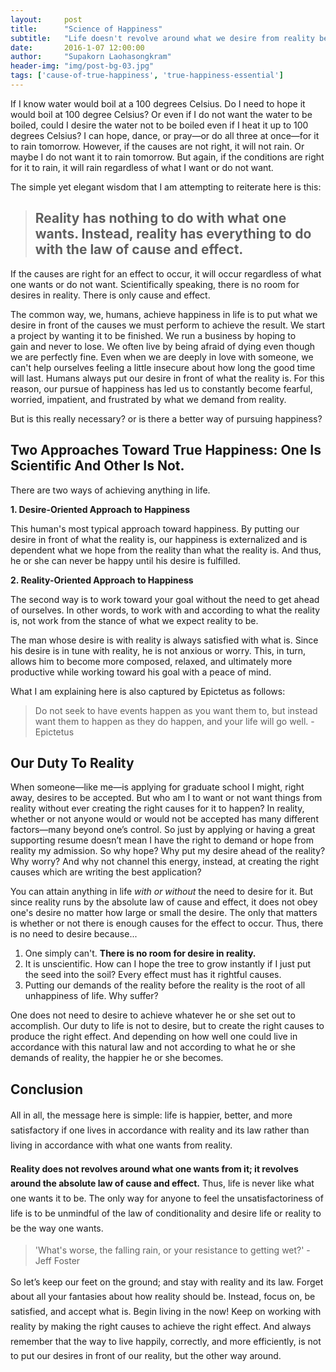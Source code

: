 ```yaml
---
layout:     post
title:      "Science of Happiness"
subtitle:   "Life doesn't revolve around what we desire from reality because reality revolves around the absolute law of cause and effect."
date:       2016-1-07 12:00:00
author:     "Supakorn Laohasongkram"
header-img: "img/post-bg-03.jpg"
tags: ['cause-of-true-happiness', 'true-happiness-essential']
---
```


If I know water would boil at a 100 degrees Celsius. Do I need to hope it would boil at 100 degree Celsius? Or even if I do not want the water to be boiled, could I desire the water not to be boiled even if I heat it up to 100 degrees Celsius? I can hope, dance, or pray—or do all three at once—for it to rain tomorrow. However, if the causes are not right, it will not rain. Or maybe I do not want it to rain tomorrow. But again, if the conditions are right for it to rain, it will rain regardless of what I want or do not want.

The simple yet elegant wisdom that I am attempting to reiterate here is this:
<blockquote>
<h2>Reality has nothing to do with what one wants. Instead, reality has everything to do with the law of cause and effect.</h2>
</blockquote>
If the causes are right for an effect to occur, it will occur regardless of what one wants or do not want. Scientifically speaking, there is no room for desires in reality. There is only cause and effect.

The common way, we, humans, achieve happiness in life is to put what we desire in front of the causes we must perform to achieve the result. We start a project by wanting it to be finished. We run a business by hoping to gain and never to lose. We often live by being afraid of dying even though we are perfectly fine. Even when we are deeply in love with someone, we can't help ourselves feeling a little insecure about how long the good time will last. Humans always put our desire in front of what the reality is. For this reason, our pursue of happiness has led us to constantly become fearful, worried, impatient, and frustrated by what we demand from reality.

But is this really necessary? or is there a better way of pursuing happiness?
<h2>Two Approaches Toward True Happiness: One Is Scientific And Other Is Not.</h2>
There are two ways of achieving anything in life.

<strong>1. Desire-Oriented Approach to Happiness</strong>

This human's most typical approach toward happiness. By putting our desire in front of what the reality is, our happiness is externalized and is dependent what we hope from the reality than what the reality is. And thus, he or she can never be happy until his desire is fulfilled.

<strong>2. Reality-Oriented Approach to Happiness</strong>

The second way is to work toward your goal without the need to get ahead of ourselves. In other words, to work with and according to what the reality is, not work from the stance of what we expect reality to be.

The man whose desire is with reality is always satisfied with what is. Since his desire is in tune with reality, he is not anxious or worry. This, in turn, allows him to become more composed, relaxed, and ultimately more productive while working toward his goal with a peace of mind.

What I am explaining here is also captured by Epictetus as follows:

<blockquote>Do not seek to have events happen as you want them to, but instead want them to happen as they do happen, and your life will go well.
-Epictetus</blockquote>
<h2>Our Duty To Reality</h2>
When someone—like me—is applying for graduate school I might, right away, desires to be accepted. But who am I to want or not want things from reality without ever creating the right causes for it to happen? In reality, whether or not anyone would or would not be accepted has many different factors—many beyond one’s control. So just by applying or having a great supporting resume doesn’t mean I have the right to demand or hope from reality my admission. So why hope? Why put my desire ahead of the reality? Why worry? And why not channel this energy, instead, at creating the right causes which are writing the best application?

You can attain anything in life <em>with or without</em> the need to desire for it. But since reality runs by the absolute law of cause and effect, it does not obey one's desire no matter how large or small the desire. The only that matters is whether or not there is enough causes for the effect to occur. Thus, there is no need to desire because...

<ol>
	<li>One simply can't. <strong>There is no room for desire in reality.</strong></li>
	<li>It is unscientific. How can I hope the tree to grow instantly if I just put the seed into the soil? Every effect must has it rightful causes.</li>
	<li>Putting our demands of the reality before the reality is the root of all unhappiness of life. Why suffer?</li>
</ol>

One does not need to desire to achieve whatever he or she set out to accomplish. Our duty to life is not to desire, but to create the right causes to produce the right effect. And depending on how well one could live in accordance with this natural law and not according to what he or she demands of reality, the happier he or she becomes.

<h2>Conclusion</h2>
<span style="line-height: 1.7;">All in all, the message here is simple: life is happier, better, and more satisfactory if one lives in accordance with reality and its law rather than living in accordance with what one wants from reality. </span>

<span style="line-height: 1.7;"><strong>Reality does not revolves around what one wants from it; it revolves around the absolute law of cause and effect.</strong> Thus, life is never like what one wants it to be. The only way for anyone to feel the unsatisfactoriness of life is to be unmindful of the law of conditionality and desire life or reality to be the way one wants. </span>
<blockquote>'What's worse, the falling rain, or your resistance to getting wet?'
- Jeff Foster</blockquote>
<span style="line-height: 1.7;">So let’s keep our feet on the ground; and stay with reality and its law. Forget about all your fantasies about how reality should be. Instead, focus on, be satisfied, and accept what is. Begin living in the now! Keep on working with reality by making the right causes to achieve the right effect. And always remember that the way to live happily, correctly, and more efficiently, is not to put our desires in front of our reality, but the other way around.</span>
